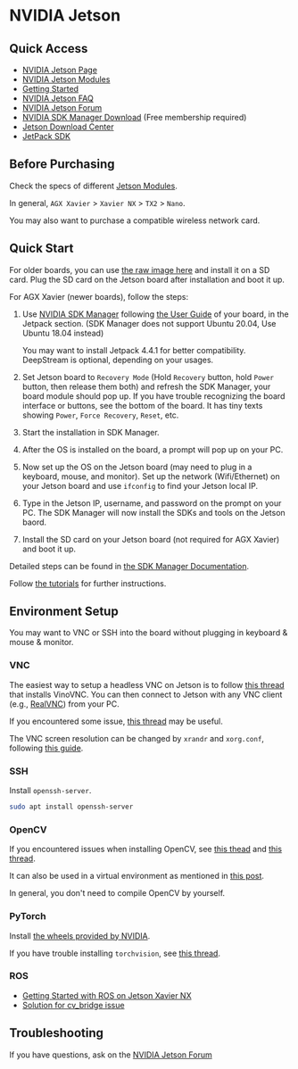 # NVIDIA Jetson

## Quick Access

- [NVIDIA Jetson Page](https://developer.nvidia.com/embedded-computing)
- [NVIDIA Jetson Modules](https://developer.nvidia.com/embedded/jetson-modules)
- [Getting Started](https://developer.nvidia.com/embedded/learn/getting-started-jetson)
- [NVIDIA Jetson FAQ](https://developer.nvidia.com/embedded/faq)
- [NVIDIA Jetson Forum](https://forums.developer.nvidia.com/c/agx-autonomous-machines/jetson-embedded-systems/70)
- [NVIDIA SDK Manager Download](https://developer.nvidia.com/nvsdk-manager) (Free membership required)
- [Jetson Download Center](https://developer.nvidia.com/embedded/downloads)
- [JetPack SDK](https://developer.nvidia.com/embedded/jetpack)

## Before Purchasing

Check the specs of different [Jetson Modules](https://developer.nvidia.com/embedded/jetson-modules).

In general, `AGX Xavier` > `Xavier NX` > `TX2` > `Nano`.

You may also want to purchase a compatible wireless network card.

## Quick Start

For older boards, you can use [the raw image here](https://developer.nvidia.com/embedded/jetpack) and install it on a SD card. Plug the SD card on the Jetson board after installation and boot it up.

For AGX Xavier (newer boards), follow the steps:

1. Use [NVIDIA SDK Manager](https://developer.nvidia.com/nvsdk-manager) following [the User Guide](https://developer.nvidia.com/embedded/learn/getting-started-jetson#documentation) of your board, in the Jetpack section. (SDK Manager does not support Ubuntu 20.04, Use Ubuntu 18.04 instead)

   You may want to install Jetpack 4.4.1 for better compatibility. DeepStream is optional, depending on your usages.

2. Set Jetson board to `Recovery Mode` (Hold `Recovery` button, hold `Power` button, then release them both) and refresh the SDK Manager, your board module should pop up.
   If you have trouble recognizing the board interface or buttons, see the bottom of the board. It has tiny texts showing `Power`, `Force Recovery`, `Reset`, etc.
3. Start the installation in SDK Manager.
4. After the OS is installed on the board, a prompt will pop up on your PC.
5. Now set up the OS on the Jetson board (may need to plug in a keyboard, mouse, and monitor). Set up the network (Wifi/Ethernet) on your Jetson board and use `ifconfig` to find your Jetson local IP.
6. Type in the Jetson IP, username, and password on the prompt on your PC. The SDK Manager will now install the SDKs and tools on the Jetson baord.
7. Install the SD card on your Jetson board (not required for AGX Xavier) and boot it up.

Detailed steps can be found in [the SDK Manager Documentation](https://docs.nvidia.com/sdk-manager/install-with-sdkm-jetson/index.html).

Follow [the tutorials](https://developer.nvidia.com/embedded/learn/getting-started-jetson#tutorials) for further instructions.

## Environment Setup

You may want to VNC or SSH into the board without plugging in keyboard & mouse & monitor.

### VNC

The easiest way to setup a headless VNC on Jetson is to follow [this thread](https://forums.developer.nvidia.com/t/jetson-nano-vnc-headless-connections/77399/2) that installs VinoVNC. You can then connect to Jetson with any VNC client (e.g., [RealVNC](https://www.realvnc.com/en/connect/download/viewer/)) from your PC.

If you encountered some issue, [this thread](https://forums.developer.nvidia.com/t/setting-up-vnc-server-solved/65428) may be useful.

The VNC screen resolution can be changed by `xrandr` and `xorg.conf`, following [this guide](https://wiki.ubuntu.com/X/Config/Resolution).

### SSH

Install `openssh-server`.

```sh
sudo apt install openssh-server
```

### OpenCV

If you encountered issues when installing OpenCV, see [this thead](https://forums.developer.nvidia.com/t/install-opencv-for-python3-in-jetson-nano/74042) and [this thread](https://forums.developer.nvidia.com/t/installing-opencv4-on-xavier-solved/65436).

It can also be used in a virtual environment as mentioned in [this post](https://stackoverflow.com/q/56224015).

In general, you don't need to compile OpenCV by yourself.

### PyTorch

Install [the wheels provided by NVIDIA](https://forums.developer.nvidia.com/t/pytorch-for-jetson-version-1-9-0-now-available/72048).

If you have trouble installing `torchvision`, see [this thread](https://github.com/pytorch/vision/issues/1963).

### ROS

- [Getting Started with ROS on Jetson Xavier NX](https://www.stereolabs.com/blog/ros-and-nvidia-jetson-xavier-nx/)
- [Solution for cv_bridge issue](https://github.com/ros-perception/vision_opencv/issues/329#issuecomment-638798709)

## Troubleshooting

If you have questions, ask on the [NVIDIA Jetson Forum](https://forums.developer.nvidia.com/c/agx-autonomous-machines/jetson-embedded-systems/70)

